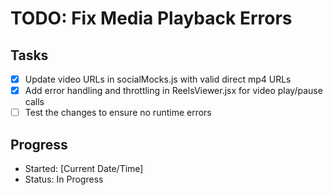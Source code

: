 # TODO: Fix Media Playback Errors

## Tasks
- [x] Update video URLs in socialMocks.js with valid direct mp4 URLs
- [x] Add error handling and throttling in ReelsViewer.jsx for video play/pause calls
- [ ] Test the changes to ensure no runtime errors

## Progress
- Started: [Current Date/Time]
- Status: In Progress
